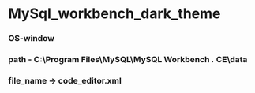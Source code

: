 # MySql_workbench_dark_theme
### OS-window
### path - C:\Program Files\MySQL\MySQL Workbench *.* CE\data 
### file_name -> code_editor.xml
